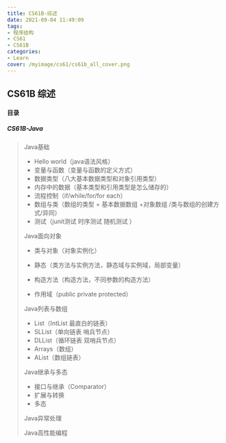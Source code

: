 ```yaml
---
title: CS61B-综述
date: 2021-09-04 11:49:09
tags:
- 程序结构
- CS61
- CS61B
categories:
- Learn
cover: /myimage/cs61/cs61b_all_cover.png
---
```


## CS61B 综述

#### 目录

##### CS61B-Java

>Java基础
>
>* Hello world（java语法风格）
>* 变量与函数（变量与函数的定义方式）
>* 数据类型（八大基本数据类型和对象引用类型）
>* 内存中的数据（基本类型和引用类型是怎么储存的）
>* 流程控制（if/while/for/for each）
>* 数组与类（数组的类型  = 基本数据数组 +对象数组  /类与数组的创建方式/异同）
>* 测试（junit测试  时序测试  随机测试 ）
>
>Java面向对象
>
>* 类与对象（对象实例化）
>
>* 静态（类方法与实例方法，静态域与实例域，局部变量）
>* 构造方法（构造方法，不同参数的构造方法）
>* 作用域（public  private  protected）
>
>Java列表与数组
>
>* List（IntList 最直白的链表）
>* SLList（单向链表  哨兵节点）
>* DLList（循环链表 双哨兵节点）
>* Arrays（数组）
>* AList（数组链表）
>
>Java继承与多态
>
>* 接口与继承（Comparator）
>* 扩展与转换
>* 多态
>
>Java异常处理
>
>Java高性能编程
